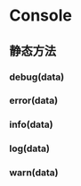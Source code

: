 # Console


## 静态方法


### debug(data)

<!-- UTSJSON.Console.debug.description -->

<!-- UTSJSON.Console.debug.param -->

<!-- UTSJSON.Console.debug.returnValue -->

<!-- UTSJSON.Console.debug.compatibility -->

### error(data)

<!-- UTSJSON.Console.error.description -->

<!-- UTSJSON.Console.error.param -->

<!-- UTSJSON.Console.error.returnValue -->

<!-- UTSJSON.Console.error.compatibility -->

### info(data)

<!-- UTSJSON.Console.info.description -->

<!-- UTSJSON.Console.info.param -->

<!-- UTSJSON.Console.info.returnValue -->

<!-- UTSJSON.Console.info.compatibility -->

### log(data)

<!-- UTSJSON.Console.log.description -->

<!-- UTSJSON.Console.log.param -->

<!-- UTSJSON.Console.log.returnValue -->

<!-- UTSJSON.Console.log.compatibility -->

### warn(data)

<!-- UTSJSON.Console.warn.description -->

<!-- UTSJSON.Console.warn.param -->

<!-- UTSJSON.Console.warn.returnValue -->

<!-- UTSJSON.Console.warn.compatibility -->

<!-- UTSJSON.Console.tutorial -->
